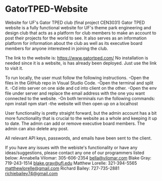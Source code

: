 # GatorTPED-Website
Website for UF's Gator TPED club (final project CEN3031) 
Gator TPED website is a fully functional website for UF's theme park engineering and design club that acts as a platform for club members to make an account to post their projects for the world to see. It also serves as an information platform for information about the club as well as its executive board members for anyone interesteed in joining the club.

The link to the website is: https://www.gatortped.com/ No installation is needed since it is a website, is has already been deployed. Just use the link to visit it.

To run locally, the user must follow the following instructions. -Open the files in the GitHub repo in Visual Studio Code. -Open the terminal and split it. -Cd into server on one side and cd into client on the other. -Open the env file under server and replace the email address with the one you want connected to the website. -On both terminals run the following commands: npm install npm start -the website will then open up on a localhost

User functionality is pretty straight forward, but the admin account has a bit more functionality that is crucial to the website as a whole and keeping it up to date. The admin can add or remove executive board members. The admin can also delete any post.

All relevant API keys, passwords, and emails have been sent to the client.

If you have any issues with the webiste's functionality or have any ideas/suggestions, please contact any one of our programmers listed below: Annabella Vilomar: 305-606-2354 bella@vilomar.com Blake Gray: 719-243-1514 blake.gray@ufl.edu Matthew Lorelle: 321-394-5565 matthewlorelle@gmail.com Richard Bailey: 727-735-2881 richiebailey74@gmail.com
